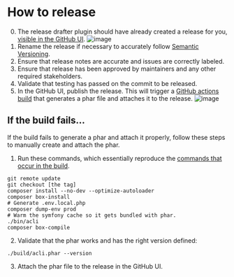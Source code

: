 # How to release

0. The release drafter plugin should have already created a release for you, [visible in the GitHub UI](https://github.com/acquia/cli/releases). ![image](https://user-images.githubusercontent.com/539205/134036494-c7000fb0-94e6-4594-a09f-bb1601745d5a.png)
2. Rename the release if necessary to accurately follow [Semantic Versioning](https://semver.org/).
3. Ensure that release notes are accurate and issues are correctly labeled.
4. Ensure that release has been approved by maintainers and any other required stakeholders.
5. Validate that testing has passed on the commit to be released.
6. In the GitHub UI, publish the release. This will trigger a [GitHub actions build](https://github.com/acquia/cli/blob/731cb747060e06940b2b5e6994df1bcc86325a7a/.github/workflows/ci.yml#L47-L69) that generates a phar file and attaches it to the release. ![image](https://user-images.githubusercontent.com/539205/134036674-4dd6db98-5fe4-413c-abe3-3a6f35b0fc31.png)


## If the build fails...

If the build fails to generate a phar and attach it properly, follow these steps to manually create and attach the phar.

1. Run these commands, which essentially reproduce the [commands that occur in the build](https://github.com/acquia/cli/blob/731cb747060e06940b2b5e6994df1bcc86325a7a/.github/workflows/ci.yml#L57-L63).
```
git remote update
git checkout [the tag]
composer install --no-dev --optimize-autoloader
composer box-install
# Generate .env.local.php
composer dump-env prod
# Warm the symfony cache so it gets bundled with phar.
./bin/acli
composer box-compile
```
2. Validate that the phar works and has the right version defined:
```
./build/acli.phar --version
```
3. Attach the phar file to the release in the GitHub UI.

